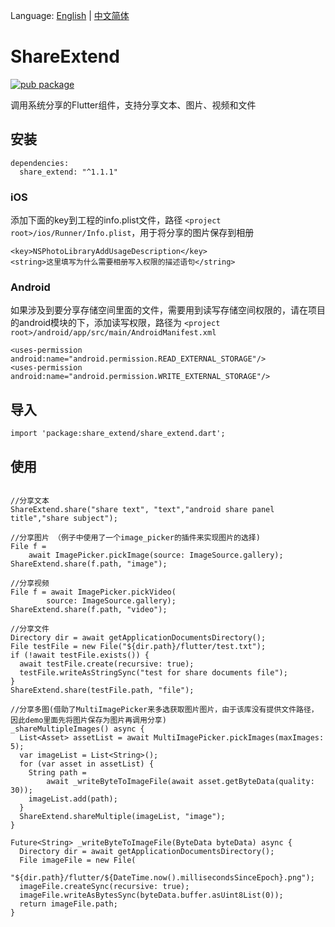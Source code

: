 Language: [English](https://github.com/zhouteng0217/ShareExtend/blob/master/README-en.md) | [中文简体](https://github.com/zhouteng0217/ShareExtend/blob/master/README.md)

# ShareExtend

[![pub package](https://img.shields.io/pub/v/share_extend.svg)](https://pub.dartlang.org/packages/share_extend)

调用系统分享的Flutter组件，支持分享文本、图片、视频和文件

## 安装

```
dependencies:
  share_extend: "^1.1.1"
```

### iOS

添加下面的key到工程的info.plist文件，路径 ```<project root>/ios/Runner/Info.plist```，用于将分享的图片保存到相册

```
<key>NSPhotoLibraryAddUsageDescription</key>
<string>这里填写为什么需要相册写入权限的描述语句</string>
```

### Android

如果涉及到要分享存储空间里面的文件，需要用到读写存储空间权限的，请在项目的android模块的下，添加读写权限，路径为 `<project root>/android/app/src/main/AndroidManifest.xml`

```
<uses-permission android:name="android.permission.READ_EXTERNAL_STORAGE"/>
<uses-permission android:name="android.permission.WRITE_EXTERNAL_STORAGE"/>
```

## 导入

```
import 'package:share_extend/share_extend.dart';
```

## 使用

```

//分享文本
ShareExtend.share("share text", "text","android share panel title","share subject");

//分享图片 （例子中使用了一个image_picker的插件来实现图片的选择)
File f =
    await ImagePicker.pickImage(source: ImageSource.gallery);
ShareExtend.share(f.path, "image");

//分享视频
File f = await ImagePicker.pickVideo(
        source: ImageSource.gallery);
ShareExtend.share(f.path, "video");

//分享文件
Directory dir = await getApplicationDocumentsDirectory();
File testFile = new File("${dir.path}/flutter/test.txt");
if (!await testFile.exists()) {
  await testFile.create(recursive: true);
  testFile.writeAsStringSync("test for share documents file");
}
ShareExtend.share(testFile.path, "file");

//分享多图(借助了MultiImagePicker来多选获取图片图片，由于该库没有提供文件路径，因此demo里面先将图片保存为图片再调用分享)
_shareMultipleImages() async {
  List<Asset> assetList = await MultiImagePicker.pickImages(maxImages: 5);
  var imageList = List<String>();
  for (var asset in assetList) {
    String path =
        await _writeByteToImageFile(await asset.getByteData(quality: 30));
    imageList.add(path);
  }
  ShareExtend.shareMultiple(imageList, "image");
}

Future<String> _writeByteToImageFile(ByteData byteData) async {
  Directory dir = await getApplicationDocumentsDirectory();
  File imageFile = new File(
      "${dir.path}/flutter/${DateTime.now().millisecondsSinceEpoch}.png");
  imageFile.createSync(recursive: true);
  imageFile.writeAsBytesSync(byteData.buffer.asUint8List(0));
  return imageFile.path;
}

```